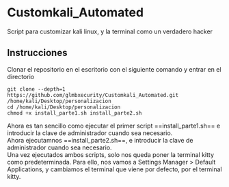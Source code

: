 # Customkali_Automated
Script para customizar kali linux, y la terminal como un verdadero hacker  

## Instrucciones
Clonar el repositorio en el escritorio con el siguiente comando y entrar en el directorio
```
git clone --depth=1 https://github.com/glmbxecurity/Customkali_Automated.git /home/kali/Desktop/personalizacion
cd /home/kali/Desktop/personalizacion
chmod +x install_parte1.sh install_parte2.sh
```

Ahora es tan sencillo como ejecutar el primer script ==install_parte1.sh== e introducir la clave de administrador cuando sea necesario.  
Ahora ejecutamnos ==install_parte2.sh==, e introducir la clave de administrador cuando sea necesario.  
Una vez ejecutados ambos scripts, solo nos queda poner la terminal kitty como predeterminada. Para ello, nos vamos a Settings Manager > Default Applications, y cambiamos el terminal que viene por defecto, por el terminal kitty.

